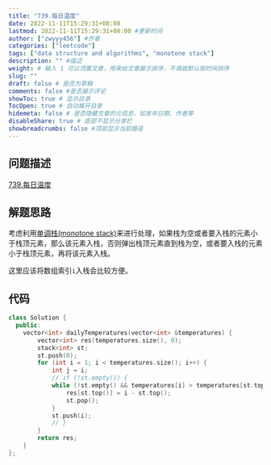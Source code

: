 ```yaml
---
title: "739.每日温度"
date: 2022-11-11T15:29:31+08:00
lastmod: 2022-11-11T15:29:31+08:00 #更新时间
author: ["zwyyy456"] #作者
categories: ["leetcode"]
tags: ["data structure and algorithms", "monotone stack"]
description: "" #描述
weight: # 输入 1 可以顶置文章，用来给文章展示排序，不填就默认按时间排序
slug: ""
draft: false # 是否为草稿
comments: false #是否展示评论
showToc: true # 显示目录
TocOpen: true # 自动展开目录
hidemeta: false # 是否隐藏文章的元信息，如发布日期、作者等
disableShare: true # 底部不显示分享栏
showbreadcrumbs: false #顶部显示当前路径
---
```

## 问题描述
[739.每日温度](https://leetcode.cn/problems/daily-temperatures/)

## 解题思路
考虑利用[单调栈(monotone stack)](https://zwyyy456.vercel.app/zh/posts/tech/monotone-stack/)来进行处理，如果栈为空或者要入栈的元素小于栈顶元素，那么该元素入栈，否则弹出栈顶元素直到栈为空，或者要入栈的元素小于栈顶元素，再将该元素入栈。

这里应该将数组索引`i`入栈会比较方便。

## 代码
```cpp
class Solution {
  public:
    vector<int> dailyTemperatures(vector<int> &temperatures) {
        vector<int> res(temperatures.size(), 0);
        stack<int> st;
        st.push(0);
        for (int i = 1; i < temperatures.size(); i++) {
            int j = i;
            // if (!st.empty()) {
            while (!st.empty() && temperatures[i] > temperatures[st.top()]) {
                res[st.top()] = i - st.top();
                st.pop();
            }
            st.push(i);
            // }
        }
        return res;
    }
};
```

